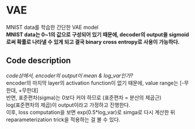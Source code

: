 # VAE   
MNIST data를 학습한 간단한 VAE model    
**MNIST data는 0~1의 값으로 구성되어 있기 때문에, decoder의 output을 sigmoid로써 확률로 나타낼 수 있게 되고 결국 binary cross entropy로 사용이 가능하다.**   


## Code description
*code상에서, encoder의 output이 mean & log_var인가?*   
encoder의 마지막 layer의 activation function이 없기 때문에, value range는 [-무한대, +무한대]   
반면, 표준편차(sigma)는 0보다 커야 하므로 (표준편차 = 분산의 제곱근)   
log(표준편차의 제곱)이 output이라고 가정하고 진행한다.   
이후, loss computation을 보면 exp(0.5*log_var)로 simga로 다시 계산한 뒤 reparameterization trick을 적용하는 걸 볼 수 있다.   

